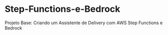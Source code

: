 # Step-Functions-e-Bedrock
Projeto Base: Criando um Assistente de Delivery com AWS Step Functions e Bedrock

